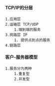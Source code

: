 #### TCP/IP的分层
	1.应用层 
	2.运输层 TCP/UDP
		1.端到端的服务	
	3.网路层 IP
		1. 提供点到点的服务
	4.链路层 

#### 客户-服务器模型
	1.服务分为两种
		1.重复型
		2.并发型	